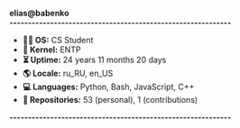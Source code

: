 **elias@babenko**<br>
**------------------------------------------------------------**<br>
- **👨‍🎓 OS:**            CS Student<br>
- **🧠 Kernel:**        ENTP<br>
- **⏳ Uptime:**        24 years 11 months 20 days
- **🌎 Locale:**        ru_RU, en_US<br>
- **💻 Languages:**     Python, Bash, JavaScript, C++<br>
- **📂 Repositories:**  53 (personal), 1 (contributions)<br>

**------------------------------------------------------------**
